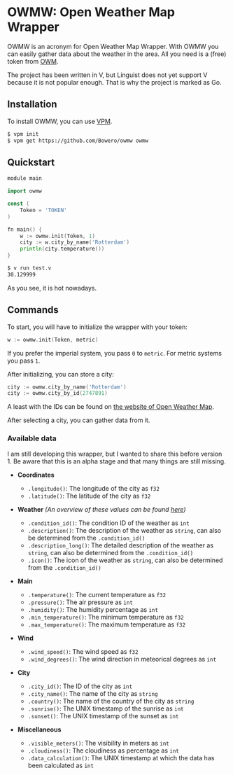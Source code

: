 # OWMW: Open Weather Map Wrapper
OWMW is an acronym for Open Weather Map Wrapper. With OWMW you can easily gather data about the weather in the area. All you need is a (free) token from [OWM](https://openweathermap.org/api).

The project has been written in V, but Linguist does not yet support V because it is not popular enough. That is why the project is marked as Go.

## Installation
To install OWMW, you can use [VPM](https://github.com/yue-best-practices/vpm).

```bash
$ vpm init
$ vpm get https://github.com/Bowero/owmw owmw
```

## Quickstart
```go
module main

import owmw

const (
    Token = 'TOKEN'
)

fn main() {
    w := owmw.init(Token, 1)
    city := w.city_by_name('Rotterdam')
    println(city.temperature())
}
```

```bash
$ v run test.v 
30.129999
```

As you see, it is hot nowadays.

## Commands
To start, you will have to initialize the wrapper with your token:

```go
w := owmw.init(Token, metric)
```

If you prefer the imperial system, you pass `0` to `metric`. For metric systems you pass `1`.

After initializing, you can store a city:

```go
city := owmw.city_by_name('Rotterdam')
city := owmw.city_by_id(2747891)
```

A least with the IDs can be found on [the website of Open Weather Map](http://bulk.openweathermap.org/sample/).

After selecting a city, you can gather data from it.

### Available data
I am still developing this wrapper, but I wanted to share this before version 1. Be aware that this is an alpha stage and that many things are still missing.

+ **Coordinates**
  + `.longitude()`: The longitude of the city as `f32`
  + `.latitude()`: The latitude of the city as `f32`
  
+ **Weather** *(An overview of these values can be found [here](https://openweathermap.org/weather-conditions))*
  + `.condition_id()`: The condition ID of the weather as `int`
  + `.description()`: The description of the weather as `string`, can also be determined from the `.condition_id()`
  + `.description_long()`: The detailed description of the weather as `string`, can also be determined from the `.condition_id()`
  + `.icon()`: The icon of the weather as `string`, can also be determined from the `.condition_id()`
  
+ **Main**
  + `.temperature()`: The current temperature as `f32`
  + `.pressure()`: The air pressure as `int`
  + `.humidity()`: The humidity percentage as `int`
  + `.min_temperature()`: The minimum temperature as `f32`
  + `.max_temperature()`: The maximum temperature as `f32`
  
+ **Wind**
  + `.wind_speed()`: The wind speed as `f32`
  + `.wind_degrees()`: The wind direction in meteorical degrees as `int`
  
+ **City**
  + `.city_id()`: The ID of the city as `int`
  + `.city_name()`: The name of the city as `string`
  + `.country()`: The name of the country of the city as `string`
  + `.sunrise()`: The UNIX timestamp of the sunrise as `int`
  + `.sunset()`: The UNIX timestamp of the sunset as `int`
  
+ **Miscellaneous**
  + `.visible_meters()`: The visibility in meters as `int`
  + `.cloudiness()`: The cloudiness as percentage as `int`
  + `.data_calculation()`: The UNIX timestamp at which the data has been calculated as `int`
